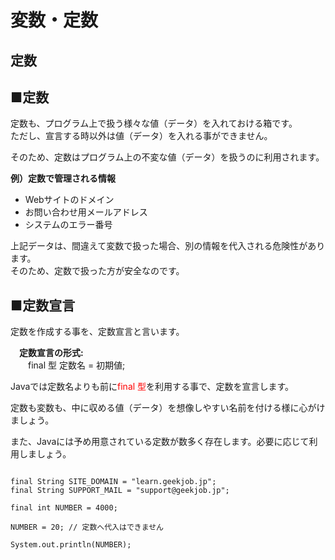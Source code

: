 # 変数・定数
## 定数

## ■定数
定数も、プログラム上で扱う様々な値（データ）を入れておける箱です。  
ただし、宣言する時以外は値（データ）を入れる事ができません。

そのため、定数はプログラム上の不変な値（データ）を扱うのに利用されます。

  **例）定数で管理される情報**  
* Webサイトのドメイン
* お問い合わせ用メールアドレス
* システムのエラー番号


上記データは、間違えて変数で扱った場合、別の情報を代入される危険性があります。  
そのため、定数で扱った方が安全なのです。




## ■定数宣言
定数を作成する事を、定数宣言と言います。

　**定数宣言の形式:**  
　　final 型 定数名 = 初期値;

Javaでは定数名よりも前に<font color="red">final 型</font>を利用する事で、定数を宣言します。  

定数も変数も、中に収める値（データ）を想像しやすい名前を付ける様に心がけましょう。

また、Javaには予め用意されている定数が数多く存在します。必要に応じて利用しましょう。

```

final String SITE_DOMAIN = "learn.geekjob.jp";
final String SUPPORT_MAIL = "support@geekjob.jp";

final int NUMBER = 4000;

NUMBER = 20; // 定数へ代入はできません

System.out.println(NUMBER);


```
